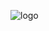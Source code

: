 ![logo]([https://cdn.rawgit.com/nextcloud/docker/071b888f7f689caa62c1498b6c61cb3599bcea2b/logo.svg](https://drive.google.com/file/d/1fQwVt-ndgREuWpbSS2En23RLMiugYgf0/view?usp=sharing))
